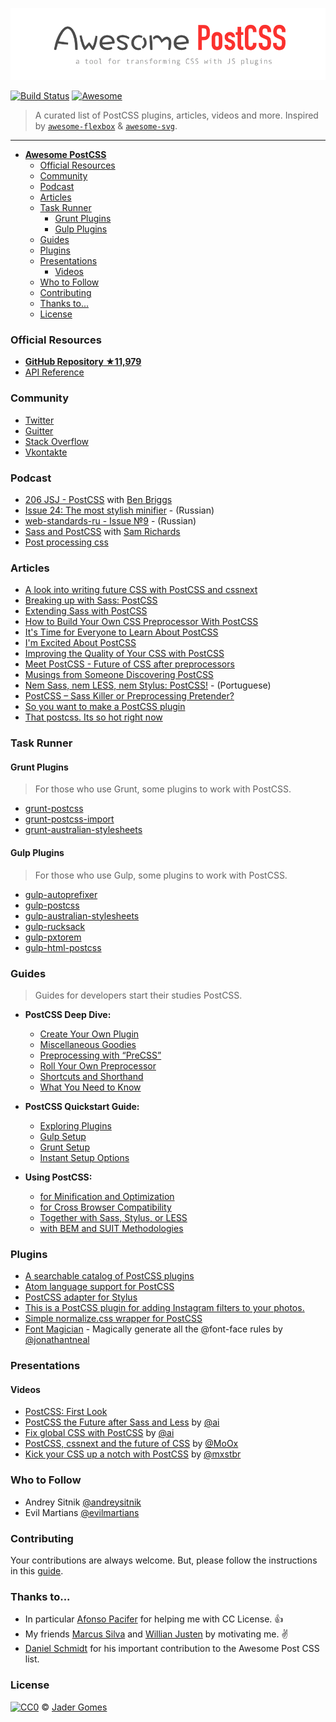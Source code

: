 [![awesome postcss](logo-awepcss.png)](https://github.com/jjaderg/awesome-postcss)

[![Build Status](https://api.travis-ci.org/jjaderg/awesome-postcss.svg?branch=master)](https://travis-ci.org/jjaderg/awesome-postcss)
[![Awesome](https://cdn.rawgit.com/sindresorhus/awesome/d7305f38d29fed78fa85652e3a63e154dd8e8829/media/badge.svg)](https://github.com/sindresorhus/awesome)

> A curated list of PostCSS plugins, articles, videos and more.
  Inspired by [`awesome-flexbox`](https://github.com/afonsopacifer/awesome-flexbox) & [`awesome-svg`](https://github.com/willianjusten/awesome-svg).
___

- [**__Awesome PostCSS__**](#awesome-postcss)
	- [Official Resources](#official-resources)
	- [Community](#community) 
	- [Podcast](#podcast)
	- [Articles](#articles)
	- [Task Runner](#task-runner)
		- [Grunt Plugins](#grunt-plugins)
		- [Gulp Plugins](#gulp-plugins)
	- [Guides](#guides)
	- [Plugins](#plugins)
	- [Presentations](#presentations)
  		- [Videos](#videos)
	- [Who to Follow](#who-to-follow)
	- [Contributing](#contributing)
	- [Thanks to...](#thanks-to)
	- [License](#license)


### Official Resources

- [**GitHub Repository ★11,979**](https://github.com/postcss/postcss)
- [API Reference](http://api.postcss.org/index.html)

### Community

- [Twitter](https://twitter.com/PostCSS)
- [Guitter](https://gitter.im/postcss/postcss)
- [Stack Overflow](http://stackoverflow.com/questions/tagged/postcss)
- [Vkontakte](https://m.vk.com/postcss)

### Podcast

- [206 JSJ  - PostCSS](https://devchat.tv/js-jabber/206-jsj-postcss-with-ben-briggs) with [Ben Briggs](https://github.com/ben-eb)
- [Issue 24: The most stylish minifier](https://radiojs.ru/2015/06/radiojs-24/) - (Russian)
- [web-standards-ru - Issue №9](https://soundcloud.com/web-standards/episode-9) - (Russian)
- [Sass and PostCSS](https://podfanatic.com/podcast/non-breaking-space-show/episode/sam-richard-sass-and-postcss) with [Sam Richards](https://twitter.com/snugug)
- [Post processing css](https://viewsourc.es/2015/06/15/episode-8-post-processing-css/)

### Articles

- [A look into writing future CSS with PostCSS and cssnext](https://bigbitecreative.com/a-look-into-writing-future-css-with-postcss-cssnext/)
- [Breaking up with Sass: PostCSS](https://benfrain.com/breaking-up-with-sass-postcss/)
- [Extending Sass with PostCSS](https://ashleynolan.co.uk/blog/extend-sass-with-postcss)
- [How to Build Your Own CSS Preprocessor With PostCSS](https://www.sitepoint.com/build-css-preprocessor-postcss/)
- [It's Time for Everyone to Learn About PostCSS](http://davidtheclark.com/its-time-for-everyone-to-learn-about-postcss/)
- [I'm Excited About PostCSS](http://davidtheclark.com/excited-about-postcss/)
- [Improving the Quality of Your CSS with PostCSS](https://www.sitepoint.com/improving-the-quality-of-your-css-with-postcss/)
- [Meet PostCSS - Future of CSS after preprocessors](http://www.meetpostcss.com/)
- [Musings from Someone Discovering PostCSS](https://taupecat.com/blog/2016/04/28/musings-from-someone-discovering-postcss/)
- [Nem Sass, nem LESS, nem Stylus: PostCSS!](http://blog.taller.net.br/nem-sass-nem-less-nem-stylus-postcss/) - (Portuguese)
- [PostCSS – Sass Killer or Preprocessing Pretender?](https://ashleynolan.co.uk/blog/postcss-a-review)
- [So you want to make a PostCSS plugin](https://css-tricks.com/want-make-postcss-plugin/)
- [That postcss. Its so hot right now](https://cantina.co/that-postcss-its-so-hot-right-now/)


### Task Runner

#### Grunt Plugins
	
> For those who use Grunt, some plugins to work with PostCSS.

- [grunt-postcss](https://www.npmjs.com/package/grunt-postcss)
- [grunt-postcss-import](https://www.npmjs.com/package/grunt-postcss-import)
- [grunt-australian-stylesheets](https://www.npmjs.com/package/grunt-australian-stylesheets)


#### Gulp Plugins
> For those who use Gulp, some plugins to work with PostCSS.

- [gulp-autoprefixer](https://www.npmjs.com/package/gulp-autoprefixer/)
- [gulp-postcss](https://www.npmjs.com/package/gulp-postcss/)
- [gulp-australian-stylesheets](https://www.npmjs.com/package/gulp-australian-stylesheets/)
- [gulp-rucksack](https://www.npmjs.com/package/gulp-rucksack/)
- [gulp-pxtorem](https://www.npmjs.com/package/gulp-pxtorem/)
- [gulp-html-postcss](https://www.npmjs.com/package/gulp-html-postcss/)


### Guides
> Guides for developers start their studies PostCSS.

- **__PostCSS Deep Dive:__** 
    - [Create Your Own Plugin](http://webdesign.tutsplus.com/tutorials/postcss-deep-dive-create-your-own-plugin--cms-24605)
    - [Miscellaneous Goodies](http://webdesign.tutsplus.com/tutorials/postcss-deep-dive-miscellaneous-goodies--cms-24603)
    - [Preprocessing with “PreCSS”](http://webdesign.tutsplus.com/tutorials/postcss-deep-dive-preprocessing-with-precss--cms-24583)
    - [Roll Your Own Preprocessor](http://webdesign.tutsplus.com/tutorials/postcss-deep-dive-roll-your-own-preprocessor--cms-24584)
    - [Shortcuts and Shorthand](http://webdesign.tutsplus.com/tutorials/postcss-deep-dive-shortcuts-and-shorthand--cms-24602)
    - [What You Need to Know](http://webdesign.tutsplus.com/tutorials/postcss-deep-dive-what-you-need-to-know--cms-24535)
    
- **__PostCSS Quickstart Guide:__**
    - [Exploring Plugins](http://webdesign.tutsplus.com/tutorials/postcss-quickstart-guide-exploring-plugins--cms-24566)
    - [Gulp Setup](http://webdesign.tutsplus.com/tutorials/postcss-quickstart-guide-gulp-setup--cms-24543)
    - [Grunt Setup](http://webdesign.tutsplus.com/tutorials/postcss-quickstart-guide-grunt-setup--cms-24545)
    - [Instant Setup Options](http://webdesign.tutsplus.com/tutorials/postcss-quickstart-guide-instant-setup-options--cms-24536)
    
- **__Using PostCSS:__**    
    - [for Minification and Optimization](http://webdesign.tutsplus.com/tutorials/using-postcss-for-minification-and-optimization--cms-24568)
    - [for Cross Browser Compatibility](http://webdesign.tutsplus.com/tutorials/using-postcss-for-cross-browser-compatibility--cms-24567)
    - [Together with Sass, Stylus, or LESS](http://webdesign.tutsplus.com/tutorials/using-postcss-together-with-sass-stylus-or-less--cms-24591)
    - [with BEM and SUIT Methodologies](http://webdesign.tutsplus.com/tutorials/using-postcss-with-bem-and-suit-methodologies--cms-24592)


### Plugins
- [A searchable catalog of PostCSS plugins](http://postcss.parts/)
- [Atom language support for PostCSS](https://github.com/azat-io/atom-language-postcss)
- [PostCSS adapter for Stylus](https://github.com/seaneking/poststylus)
- [This is a PostCSS plugin for adding Instagram filters to your photos.](https://github.com/azat-io/postcss-instagram)
- [Simple normalize.css wrapper for PostCSS](https://github.com/seaneking/postcss-normalize)
- [Font Magician](https://github.com/jonathantneal/postcss-font-magician) - Magically generate all the @font-face rules by [@jonathantneal](https://github.com/jonathantneal)


### Presentations

#### Videos
- [PostCSS: First Look](https://www.lynda.com/CSS-tutorials/PostCSS-First-Look/442850-2.html)
- [PostCSS the Future after Sass and Less](https://www.youtube.com/watch?v=73dl5dk9z4Q) by [@ai](https://github.com/ai)
- [Fix global CSS with PostCSS](http://www.thedotpost.com/2015/12/andrey-sitnik-fix-global-css-with-postcss) by [@ai](https://github.com/ai)
- [PostCSS, cssnext and the future of CSS](https://vimeo.com/159185299) by [@MoOx](https://github.com/MoOx)
- [Kick your CSS up a notch with PostCSS](https://www.youtube.com/watch?v=-_gIKdHYP3E) by [@mxstbr](https://github.com/mxstbr)

### Who to Follow

- Andrey Sitnik [@andreysitnik](https://twitter.com/andreysitnik)
- Evil Martians [@evilmartians](https://twitter.com/evilmartians)

### Contributing

Your contributions are always welcome. But, please follow the instructions in this [guide](https://github.com/jjaderg/awesome-postcss/blob/master/contributing.md).

### Thanks to...

- In particular [Afonso Pacifer](https://github.com/afonsopacifer) for helping me with CC License. :+1:
- My friends [Marcus Silva](https://github.com/mvfsilva) and [Willian Justen](https://github.com/willianjusten) by motivating me. :v:
- [Daniel Schmidt](https://github.com/danielmschmidt/) for his important contribution to the Awesome Post CSS list. 

### License
[![CC0](http://mirrors.creativecommons.org/presskit/buttons/88x31/svg/cc-zero.svg)](https://creativecommons.org/publicdomain/zero/1.0/) © [Jader Gomes](https://github.com/jjaderg)
